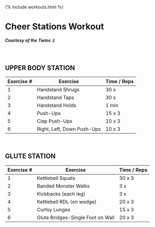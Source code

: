 {% include workouts.html %}

# Cheer Stations Workout

##### Courtesy of the Twins :)

<br> 

## UPPER BODY STATION

|Exercise # | Exercise | Time / Reps |
|-----------|----------|-------------| 
| 1 | Handstand Shrugs | 30 s |
| 2 | Handstand Taps | 30 s |
| 3 | Handstand Holds | 1 min |
| 4 | Push-Ups | 15 x 3 |
| 5 | Clap Push-Ups | 10 x 3 |
| 6 | Right, Left, Down Push-Ups | 10 x 3 |


<br> 

## GLUTE STATION

|Exercise # | Exercise | Time / Reps |
|-----------|----------|-------------| 
| 1 | Kettlebell Squats | 30 x 3 |
| 2 | Banded Monster Walks | 3 x |
| 3 | Kickbacks (each leg) | 3 x |
| 4 | Kettlebell RDL (on wedge) | 20 x 3 |
| 5 | Curtsy Lunges | 15 x 3 |
| 6 | Glute Bridges-Single Foot on Wall | 20 x 3 |